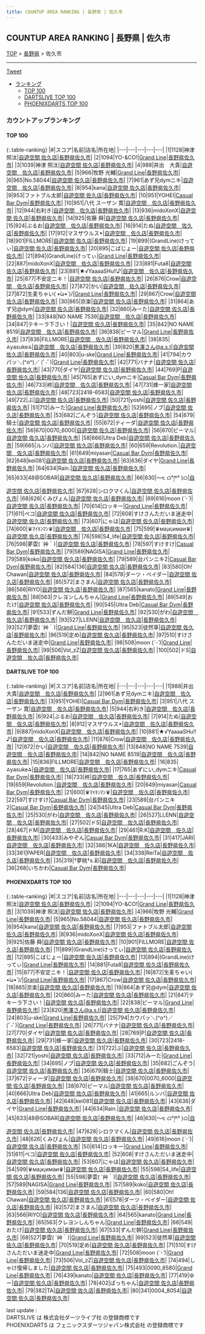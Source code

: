 ```yaml
---
title: COUNTUP AREA RANKING | 長野県 | 佐久市
---
```

## COUNTUP AREA RANKING | 長野県 | 佐久市

[TOP](/darts/rank/) > [長野県](/darts/rank/長野県/) > 佐久市

___

<a href="https://twitter.com/share?ref_src=twsrc%5Etfw" data-text="COUNTUP AREA RANKING | 長野県佐久市" class="twitter-share-button" data-hashtags="DARTSLIVE,PHOENIXDARTS,darts,ダーツ" data-show-count="false">Tweet</a>

* [ランキング](#カウントアップランキング)
    * [TOP 100](#top-100)
    * [DARTSLIVE TOP 100](#dartslive-top-100)
    * [PHOENIXDARTS TOP 100](#phoenixdarts-top-100)

### カウントアップランキング

#### TOP 100



{:.table-ranking}
|#|スコア|名前|店名|所在地|
|---|---|---|---|---|
|1|1128|<span class="rank-name-pd">神津   照汰</span>|<a href="https://vs.phoenixdarts.com/jp/shop/shopDetailInfo/s_8729?s_seq=8729">自遊空間 佐久店</a>|<a href="/darts/rank/長野県/佐久市">長野県佐久市</a>|
|2|1094|<span class="rank-name-pd">YO-&amp;CO!</span>|<a href="https://vs.phoenixdarts.com/jp/shop/shopDetailInfo/s_10432?s_seq=10432">Grand Line</a>|<a href="/darts/rank/長野県/佐久市">長野県佐久市</a>|
|3|1039|<span class="rank-name-pd">神津    照汰</span>|<a href="https://vs.phoenixdarts.com/jp/shop/shopDetailInfo/s_8729?s_seq=8729">自遊空間 佐久店</a>|<a href="/darts/rank/長野県/佐久市">長野県佐久市</a>|
|4|988|<span class="rank-name-dl">井出　大貴</span>|<a href="https://search.dartslive.com/jp/shop/84329807bba1b5510d9b047a20a7ba1e">自遊空間　佐久店</a>|<a href="/darts/rank/長野県/佐久市">長野県佐久市</a>|
|5|966|<span class="rank-name-pd"><span class="pro-icon-pd"></span>牧野 光輔</span>|<a href="https://vs.phoenixdarts.com/jp/shop/shopDetailInfo/s_10432?s_seq=10432">Grand Line</a>|<a href="/darts/rank/長野県/佐久市">長野県佐久市</a>|
|6|965|<span class="rank-name-pd">No.58044</span>|<a href="https://vs.phoenixdarts.com/jp/shop/shopDetailInfo/s_8729?s_seq=8729">自遊空間 佐久店</a>|<a href="/darts/rank/長野県/佐久市">長野県佐久市</a>|
|7|961|<span class="rank-name-dl">あず兄dymニキ</span>|<a href="https://search.dartslive.com/jp/shop/84329807bba1b5510d9b047a20a7ba1e">自遊空間　佐久店</a>|<a href="/darts/rank/長野県/佐久市">長野県佐久市</a>|
|8|954|<span class="rank-name-pd">kana</span>|<a href="https://vs.phoenixdarts.com/jp/shop/shopDetailInfo/s_8729?s_seq=8729">自遊空間 佐久店</a>|<a href="/darts/rank/長野県/佐久市">長野県佐久市</a>|
|9|953|<span class="rank-name-pd">ファトブル太郎</span>|<a href="https://vs.phoenixdarts.com/jp/shop/shopDetailInfo/s_8729?s_seq=8729">自遊空間 佐久店</a>|<a href="/darts/rank/長野県/佐久市">長野県佐久市</a>|
|10|951|<span class="rank-name-dl">YOHEI</span>|<a href="https://search.dartslive.com/jp/shop/cd028a23855bbbc00d9b047a20a7ba1e">Casual Bar Dym</a>|<a href="/darts/rank/長野県/佐久市">長野県佐久市</a>|
|10|951|<span class="rank-name-dl">八代 スーザン 寛</span>|<a href="https://search.dartslive.com/jp/shop/84329807bba1b5510d9b047a20a7ba1e">自遊空間　佐久店</a>|<a href="/darts/rank/長野県/佐久市">長野県佐久市</a>|
|12|944|<span class="rank-name-dl">右利き</span>|<a href="https://search.dartslive.com/jp/shop/84329807bba1b5510d9b047a20a7ba1e">自遊空間　佐久店</a>|<a href="/darts/rank/長野県/佐久市">長野県佐久市</a>|
|13|936|<span class="rank-name-pd">midoXonX</span>|<a href="https://vs.phoenixdarts.com/jp/shop/shopDetailInfo/s_8729?s_seq=8729">自遊空間 佐久店</a>|<a href="/darts/rank/長野県/佐久市">長野県佐久市</a>|
|14|925|<span class="rank-name-pd">佐藤 舜</span>|<a href="https://vs.phoenixdarts.com/jp/shop/shopDetailInfo/s_8729?s_seq=8729">自遊空間 佐久店</a>|<a href="/darts/rank/長野県/佐久市">長野県佐久市</a>|
|15|924|<span class="rank-name-dl">ぶるお</span>|<a href="https://search.dartslive.com/jp/shop/84329807bba1b5510d9b047a20a7ba1e">自遊空間　佐久店</a>|<a href="/darts/rank/長野県/佐久市">長野県佐久市</a>|
|16|914|<span class="rank-name-dl">たぬ</span>|<a href="https://search.dartslive.com/jp/shop/84329807bba1b5510d9b047a20a7ba1e">自遊空間　佐久店</a>|<a href="/darts/rank/長野県/佐久市">長野県佐久市</a>|
|17|912|<span class="rank-name-dl">マスザウルス*</span>|<a href="https://search.dartslive.com/jp/shop/84329807bba1b5510d9b047a20a7ba1e">自遊空間　佐久店</a>|<a href="/darts/rank/長野県/佐久市">長野県佐久市</a>|
|18|901|<span class="rank-name-pd">FILLMORE</span>|<a href="https://vs.phoenixdarts.com/jp/shop/shopDetailInfo/s_8729?s_seq=8729">自遊空間 佐久店</a>|<a href="/darts/rank/長野県/佐久市">長野県佐久市</a>|
|19|899|<span class="rank-name-pd">(GrandLine)けってぃ</span>|<a href="https://vs.phoenixdarts.com/jp/shop/shopDetailInfo/s_8729?s_seq=8729">自遊空間 佐久店</a>|<a href="/darts/rank/長野県/佐久市">長野県佐久市</a>|
|20|895|<span class="rank-name-pd">こばじょー</span>|<a href="https://vs.phoenixdarts.com/jp/shop/shopDetailInfo/s_8729?s_seq=8729">自遊空間 佐久店</a>|<a href="/darts/rank/長野県/佐久市">長野県佐久市</a>|
|21|894|<span class="rank-name-pd">(GrandLine)けってぃ</span>|<a href="https://vs.phoenixdarts.com/jp/shop/shopDetailInfo/s_10432?s_seq=10432">Grand Line</a>|<a href="/darts/rank/長野県/佐久市">長野県佐久市</a>|
|22|887|<span class="rank-name-dl">midoXonX</span>|<a href="https://search.dartslive.com/jp/shop/84329807bba1b5510d9b047a20a7ba1e">自遊空間　佐久店</a>|<a href="/darts/rank/長野県/佐久市">長野県佐久市</a>|
|23|881|<span class="rank-name-pd">Futa8</span>|<a href="https://vs.phoenixdarts.com/jp/shop/shopDetailInfo/s_8729?s_seq=8729">自遊空間 佐久店</a>|<a href="/darts/rank/長野県/佐久市">長野県佐久市</a>|
|23|881|<span class="rank-name-dl">★√YaaaaSHu!!♪</span>|<a href="https://search.dartslive.com/jp/shop/84329807bba1b5510d9b047a20a7ba1e">自遊空間　佐久店</a>|<a href="/darts/rank/長野県/佐久市">長野県佐久市</a>|
|25|877|<span class="rank-name-pd">不安定ニキ！</span>|<a href="https://vs.phoenixdarts.com/jp/shop/shopDetailInfo/s_8729?s_seq=8729">自遊空間 佐久店</a>|<a href="/darts/rank/長野県/佐久市">長野県佐久市</a>|
|26|876|<span class="rank-name-dl">Crow</span>|<a href="https://search.dartslive.com/jp/shop/84329807bba1b5510d9b047a20a7ba1e">自遊空間　佐久店</a>|<a href="/darts/rank/長野県/佐久市">長野県佐久市</a>|
|27|872|<span class="rank-name-dl">かい</span>|<a href="https://search.dartslive.com/jp/shop/84329807bba1b5510d9b047a20a7ba1e">自遊空間　佐久店</a>|<a href="/darts/rank/長野県/佐久市">長野県佐久市</a>|
|27|872|<span class="rank-name-pd">生麦ちゃい\( •̀ω•́ )/</span>|<a href="https://vs.phoenixdarts.com/jp/shop/shopDetailInfo/s_10432?s_seq=10432">Grand Line</a>|<a href="/darts/rank/長野県/佐久市">長野県佐久市</a>|
|29|867|<span class="rank-name-pd">Crow</span>|<a href="https://vs.phoenixdarts.com/jp/shop/shopDetailInfo/s_8729?s_seq=8729">自遊空間 佐久店</a>|<a href="/darts/rank/長野県/佐久市">長野県佐久市</a>|
|30|865|<span class="rank-name-pd">京楽</span>|<a href="https://vs.phoenixdarts.com/jp/shop/shopDetailInfo/s_8729?s_seq=8729">自遊空間 佐久店</a>|<a href="/darts/rank/長野県/佐久市">長野県佐久市</a>|
|31|864|<span class="rank-name-pd">あず兄@dym</span>|<a href="https://vs.phoenixdarts.com/jp/shop/shopDetailInfo/s_8729?s_seq=8729">自遊空間 佐久店</a>|<a href="/darts/rank/長野県/佐久市">長野県佐久市</a>|
|32|860|<span class="rank-name-pd">みーた</span>|<a href="https://vs.phoenixdarts.com/jp/shop/shopDetailInfo/s_8729?s_seq=8729">自遊空間 佐久店</a>|<a href="/darts/rank/長野県/佐久市">長野県佐久市</a>|
|33|848|<span class="rank-name-dl">NO NAME 7539</span>|<a href="https://search.dartslive.com/jp/shop/84329807bba1b5510d9b047a20a7ba1e">自遊空間　佐久店</a>|<a href="/darts/rank/長野県/佐久市">長野県佐久市</a>|
|34|847|<span class="rank-name-pd">テキーラ下さい！</span>|<a href="https://vs.phoenixdarts.com/jp/shop/shopDetailInfo/s_8729?s_seq=8729">自遊空間 佐久店</a>|<a href="/darts/rank/長野県/佐久市">長野県佐久市</a>|
|35|842|<span class="rank-name-dl">NO NAME 8519</span>|<a href="https://search.dartslive.com/jp/shop/84329807bba1b5510d9b047a20a7ba1e">自遊空間　佐久店</a>|<a href="/darts/rank/長野県/佐久市">長野県佐久市</a>|
|36|838|<span class="rank-name-pd">ピーマル</span>|<a href="https://vs.phoenixdarts.com/jp/shop/shopDetailInfo/s_10432?s_seq=10432">Grand Line</a>|<a href="/darts/rank/長野県/佐久市">長野県佐久市</a>|
|37|836|<span class="rank-name-dl">FILLMORE</span>|<a href="https://search.dartslive.com/jp/shop/84329807bba1b5510d9b047a20a7ba1e">自遊空間　佐久店</a>|<a href="/darts/rank/長野県/佐久市">長野県佐久市</a>|
|38|835|<span class="rank-name-dl">⁂yasuke⁂</span>|<a href="https://search.dartslive.com/jp/shop/84329807bba1b5510d9b047a20a7ba1e">自遊空間　佐久店</a>|<a href="/darts/rank/長野県/佐久市">長野県佐久市</a>|
|39|820|<span class="rank-name-pd">黒澤さん@a.s.t</span>|<a href="https://vs.phoenixdarts.com/jp/shop/shopDetailInfo/s_8729?s_seq=8729">自遊空間 佐久店</a>|<a href="/darts/rank/長野県/佐久市">長野県佐久市</a>|
|40|803|<span class="rank-name-pd">u-ske</span>|<a href="https://vs.phoenixdarts.com/jp/shop/shopDetailInfo/s_10432?s_seq=10432">Grand Line</a>|<a href="/darts/rank/長野県/佐久市">長野県佐久市</a>|
|41|794|<span class="rank-name-pd">カウパッ＼(^o^)／ (ﾟ-ﾟ)</span>|<a href="https://vs.phoenixdarts.com/jp/shop/shopDetailInfo/s_10432?s_seq=10432">Grand Line</a>|<a href="/darts/rank/長野県/佐久市">長野県佐久市</a>|
|42|771|<span class="rank-name-pd">バナナ</span>|<a href="https://vs.phoenixdarts.com/jp/shop/shopDetailInfo/s_8729?s_seq=8729">自遊空間 佐久店</a>|<a href="/darts/rank/長野県/佐久市">長野県佐久市</a>|
|43|770|<span class="rank-name-pd">ダイヤ</span>|<a href="https://vs.phoenixdarts.com/jp/shop/shopDetailInfo/s_8729?s_seq=8729">自遊空間 佐久店</a>|<a href="/darts/rank/長野県/佐久市">長野県佐久市</a>|
|44|769|<span class="rank-name-pd">P</span>|<a href="https://vs.phoenixdarts.com/jp/shop/shopDetailInfo/s_8729?s_seq=8729">自遊空間 佐久店</a>|<a href="/darts/rank/長野県/佐久市">長野県佐久市</a>|
|45|765|<span class="rank-name-dl">あずにい_dymニキ</span>|<a href="https://search.dartslive.com/jp/shop/cd028a23855bbbc00d9b047a20a7ba1e">Casual Bar Dym</a>|<a href="/darts/rank/長野県/佐久市">長野県佐久市</a>|
|46|733|<span class="rank-name-dl">柊</span>|<a href="https://search.dartslive.com/jp/shop/84329807bba1b5510d9b047a20a7ba1e">自遊空間　佐久店</a>|<a href="/darts/rank/長野県/佐久市">長野県佐久市</a>|
|47|731|<span class="rank-name-pd">蜂一家</span>|<a href="https://vs.phoenixdarts.com/jp/shop/shopDetailInfo/s_8729?s_seq=8729">自遊空間 佐久店</a>|<a href="/darts/rank/長野県/佐久市">長野県佐久市</a>|
|48|723|<span class="rank-name-pd">2418-6583</span>|<a href="https://vs.phoenixdarts.com/jp/shop/shopDetailInfo/s_8729?s_seq=8729">自遊空間 佐久店</a>|<a href="/darts/rank/長野県/佐久市">長野県佐久市</a>|
|49|722|<span class="rank-name-pd">ぶ</span>|<a href="https://vs.phoenixdarts.com/jp/shop/shopDetailInfo/s_8729?s_seq=8729">自遊空間 佐久店</a>|<a href="/darts/rank/長野県/佐久市">長野県佐久市</a>|
|50|721|<span class="rank-name-pd">yoshi</span>|<a href="https://vs.phoenixdarts.com/jp/shop/shopDetailInfo/s_8729?s_seq=8729">自遊空間 佐久店</a>|<a href="/darts/rank/長野県/佐久市">長野県佐久市</a>|
|51|712|<span class="rank-name-pd">みーた</span>|<a href="https://vs.phoenixdarts.com/jp/shop/shopDetailInfo/s_10432?s_seq=10432">Grand Line</a>|<a href="/darts/rank/長野県/佐久市">長野県佐久市</a>|
|52|695|<span class="rank-name-pd">ノブ</span>|<a href="https://vs.phoenixdarts.com/jp/shop/shopDetailInfo/s_8729?s_seq=8729">自遊空間 佐久店</a>|<a href="/darts/rank/長野県/佐久市">長野県佐久市</a>|
|53|682|<span class="rank-name-pd">ごんぞう</span>|<a href="https://vs.phoenixdarts.com/jp/shop/shopDetailInfo/s_8729?s_seq=8729">自遊空間 佐久店</a>|<a href="/darts/rank/長野県/佐久市">長野県佐久市</a>|
|54|679|<span class="rank-name-pd">騎士</span>|<a href="https://vs.phoenixdarts.com/jp/shop/shopDetailInfo/s_8729?s_seq=8729">自遊空間 佐久店</a>|<a href="/darts/rank/長野県/佐久市">長野県佐久市</a>|
|55|672|<span class="rank-name-pd">ティーダ</span>|<a href="https://vs.phoenixdarts.com/jp/shop/shopDetailInfo/s_8729?s_seq=8729">自遊空間 佐久店</a>|<a href="/darts/rank/長野県/佐久市">長野県佐久市</a>|
|56|670|<span class="rank-name-pd">0070_6000</span>|<a href="https://vs.phoenixdarts.com/jp/shop/shopDetailInfo/s_8729?s_seq=8729">自遊空間 佐久店</a>|<a href="/darts/rank/長野県/佐久市">長野県佐久市</a>|
|56|670|<span class="rank-name-pd">ピーマル</span>|<a href="https://vs.phoenixdarts.com/jp/shop/shopDetailInfo/s_8729?s_seq=8729">自遊空間 佐久店</a>|<a href="/darts/rank/長野県/佐久市">長野県佐久市</a>|
|58|666|<span class="rank-name-pd">Ultra Deb</span>|<a href="https://vs.phoenixdarts.com/jp/shop/shopDetailInfo/s_8729?s_seq=8729">自遊空間 佐久店</a>|<a href="/darts/rank/長野県/佐久市">長野県佐久市</a>|
|59|665|<span class="rank-name-pd">ルンバ</span>|<a href="https://vs.phoenixdarts.com/jp/shop/shopDetailInfo/s_8729?s_seq=8729">自遊空間 佐久店</a>|<a href="/darts/rank/長野県/佐久市">長野県佐久市</a>|
|60|659|<span class="rank-name-dl">Revolution.</span>|<a href="https://search.dartslive.com/jp/shop/84329807bba1b5510d9b047a20a7ba1e">自遊空間　佐久店</a>|<a href="/darts/rank/長野県/佐久市">長野県佐久市</a>|
|61|649|<span class="rank-name-dl">miyasan</span>|<a href="https://search.dartslive.com/jp/shop/cd028a23855bbbc00d9b047a20a7ba1e">Casual Bar Dym</a>|<a href="/darts/rank/長野県/佐久市">長野県佐久市</a>|
|62|648|<span class="rank-name-pd">kei081</span>|<a href="https://vs.phoenixdarts.com/jp/shop/shopDetailInfo/s_8729?s_seq=8729">自遊空間 佐久店</a>|<a href="/darts/rank/長野県/佐久市">長野県佐久市</a>|
|63|636|<span class="rank-name-pd">ダイヤ</span>|<a href="https://vs.phoenixdarts.com/jp/shop/shopDetailInfo/s_10432?s_seq=10432">Grand Line</a>|<a href="/darts/rank/長野県/佐久市">長野県佐久市</a>|
|64|634|<span class="rank-name-pd">Rain.</span>|<a href="https://vs.phoenixdarts.com/jp/shop/shopDetailInfo/s_8729?s_seq=8729">自遊空間 佐久店</a>|<a href="/darts/rank/長野県/佐久市">長野県佐久市</a>|
|65|633|<span class="rank-name-pd">48@SOBAR</span>|<a href="https://vs.phoenixdarts.com/jp/shop/shopDetailInfo/s_8729?s_seq=8729">自遊空間 佐久店</a>|<a href="/darts/rank/長野県/佐久市">長野県佐久市</a>|
|66|630|<span class="rank-name-pd">‎〜𐭜    ᜊ°ཫ° )ᜊ</span>|<a href="https://vs.phoenixdarts.com/jp/shop/shopDetailInfo/s_8729?s_seq=8729">自遊空間 佐久店</a>|<a href="/darts/rank/長野県/佐久市">長野県佐久市</a>|
|67|628|<span class="rank-name-pd">シロクマくん</span>|<a href="https://vs.phoenixdarts.com/jp/shop/shopDetailInfo/s_8729?s_seq=8729">自遊空間 佐久店</a>|<a href="/darts/rank/長野県/佐久市">長野県佐久市</a>|
|68|626|<span class="rank-name-pd">くみぴょん</span>|<a href="https://vs.phoenixdarts.com/jp/shop/shopDetailInfo/s_8729?s_seq=8729">自遊空間 佐久店</a>|<a href="/darts/rank/長野県/佐久市">長野県佐久市</a>|
|69|616|<span class="rank-name-pd">moon (*ˊᵕˋ*)</span>|<a href="https://vs.phoenixdarts.com/jp/shop/shopDetailInfo/s_8729?s_seq=8729">自遊空間 佐久店</a>|<a href="/darts/rank/長野県/佐久市">長野県佐久市</a>|
|70|614|<span class="rank-name-pd">ロッキー</span>|<a href="https://vs.phoenixdarts.com/jp/shop/shopDetailInfo/s_10432?s_seq=10432">Grand Line</a>|<a href="/darts/rank/長野県/佐久市">長野県佐久市</a>|
|71|611|<span class="rank-name-pd">ペコ</span>|<a href="https://vs.phoenixdarts.com/jp/shop/shopDetailInfo/s_8729?s_seq=8729">自遊空間 佐久店</a>|<a href="/darts/rank/長野県/佐久市">長野県佐久市</a>|
|72|608|<span class="rank-name-pd">すけさんただいま迷走中</span>|<a href="https://vs.phoenixdarts.com/jp/shop/shopDetailInfo/s_8729?s_seq=8729">自遊空間 佐久店</a>|<a href="/darts/rank/長野県/佐久市">長野県佐久市</a>|
|73|607|<span class="rank-name-pd">にゃほ</span>|<a href="https://vs.phoenixdarts.com/jp/shop/shopDetailInfo/s_8729?s_seq=8729">自遊空間 佐久店</a>|<a href="/darts/rank/長野県/佐久市">長野県佐久市</a>|
|74|600|<span class="rank-name-dl">♛ﾏｲｷﾝﾏﾝ♛</span>|<a href="https://search.dartslive.com/jp/shop/84329807bba1b5510d9b047a20a7ba1e">自遊空間　佐久店</a>|<a href="/darts/rank/長野県/佐久市">長野県佐久市</a>|
|75|599|<span class="rank-name-pd">♛ма¡к¡имаи♛</span>|<a href="https://vs.phoenixdarts.com/jp/shop/shopDetailInfo/s_8729?s_seq=8729">自遊空間 佐久店</a>|<a href="/darts/rank/長野県/佐久市">長野県佐久市</a>|
|76|598|<span class="rank-name-pd">S4_life</span>|<a href="https://vs.phoenixdarts.com/jp/shop/shopDetailInfo/s_8729?s_seq=8729">自遊空間 佐久店</a>|<a href="/darts/rank/長野県/佐久市">長野県佐久市</a>|
|76|598|<span class="rank-name-pd">夢雲( ´艸｀)</span>|<a href="https://vs.phoenixdarts.com/jp/shop/shopDetailInfo/s_8729?s_seq=8729">自遊空間 佐久店</a>|<a href="/darts/rank/長野県/佐久市">長野県佐久市</a>|
|78|597|<span class="rank-name-dl">すけすけ</span>|<a href="https://search.dartslive.com/jp/shop/cd028a23855bbbc00d9b047a20a7ba1e">Casual Bar Dym</a>|<a href="/darts/rank/長野県/佐久市">長野県佐久市</a>|
|79|589|<span class="rank-name-pd">NAGISA</span>|<a href="https://vs.phoenixdarts.com/jp/shop/shopDetailInfo/s_10432?s_seq=10432">Grand Line</a>|<a href="/darts/rank/長野県/佐久市">長野県佐久市</a>|
|79|589|<span class="rank-name-pd">koko</span>|<a href="https://vs.phoenixdarts.com/jp/shop/shopDetailInfo/s_8729?s_seq=8729">自遊空間 佐久店</a>|<a href="/darts/rank/長野県/佐久市">長野県佐久市</a>|
|79|589|<span class="rank-name-dl">台パンニキ2</span>|<a href="https://search.dartslive.com/jp/shop/cd028a23855bbbc00d9b047a20a7ba1e">Casual Bar Dym</a>|<a href="/darts/rank/長野県/佐久市">長野県佐久市</a>|
|82|584|<span class="rank-name-pd">136</span>|<a href="https://vs.phoenixdarts.com/jp/shop/shopDetailInfo/s_8729?s_seq=8729">自遊空間 佐久店</a>|<a href="/darts/rank/長野県/佐久市">長野県佐久市</a>|
|83|580|<span class="rank-name-pd">Oh! Chawan</span>|<a href="https://vs.phoenixdarts.com/jp/shop/shopDetailInfo/s_8729?s_seq=8729">自遊空間 佐久店</a>|<a href="/darts/rank/長野県/佐久市">長野県佐久市</a>|
|84|578|<span class="rank-name-pd">ダーツ・ベイダー</span>|<a href="https://vs.phoenixdarts.com/jp/shop/shopDetailInfo/s_8729?s_seq=8729">自遊空間 佐久店</a>|<a href="/darts/rank/長野県/佐久市">長野県佐久市</a>|
|85|572|<span class="rank-name-pd">まさまん</span>|<a href="https://vs.phoenixdarts.com/jp/shop/shopDetailInfo/s_8729?s_seq=8729">自遊空間 佐久店</a>|<a href="/darts/rank/長野県/佐久市">長野県佐久市</a>|
|86|566|<span class="rank-name-pd">RIYO</span>|<a href="https://vs.phoenixdarts.com/jp/shop/shopDetailInfo/s_8729?s_seq=8729">自遊空間 佐久店</a>|<a href="/darts/rank/長野県/佐久市">長野県佐久市</a>|
|87|565|<span class="rank-name-pd">kanato</span>|<a href="https://vs.phoenixdarts.com/jp/shop/shopDetailInfo/s_10432?s_seq=10432">Grand Line</a>|<a href="/darts/rank/長野県/佐久市">長野県佐久市</a>|
|88|563|<span class="rank-name-pd">クレヨンしんちゃん</span>|<a href="https://vs.phoenixdarts.com/jp/shop/shopDetailInfo/s_10432?s_seq=10432">Grand Line</a>|<a href="/darts/rank/長野県/佐久市">長野県佐久市</a>|
|89|549|<span class="rank-name-pd">おたけ</span>|<a href="https://vs.phoenixdarts.com/jp/shop/shopDetailInfo/s_8729?s_seq=8729">自遊空間 佐久店</a>|<a href="/darts/rank/長野県/佐久市">長野県佐久市</a>|
|90|545|<span class="rank-name-dl">Ultra Deb</span>|<a href="https://search.dartslive.com/jp/shop/cd028a23855bbbc00d9b047a20a7ba1e">Casual Bar Dym</a>|<a href="/darts/rank/長野県/佐久市">長野県佐久市</a>|
|91|533|<span class="rank-name-pd">ずんだ餅</span>|<a href="https://vs.phoenixdarts.com/jp/shop/shopDetailInfo/s_10432?s_seq=10432">Grand Line</a>|<a href="/darts/rank/長野県/佐久市">長野県佐久市</a>|
|92|530|<span class="rank-name-dl">がわ</span>|<a href="https://search.dartslive.com/jp/shop/84329807bba1b5510d9b047a20a7ba1e">自遊空間　佐久店</a>|<a href="/darts/rank/長野県/佐久市">長野県佐久市</a>|
|93|527|<span class="rank-name-dl">LLENN</span>|<a href="https://search.dartslive.com/jp/shop/84329807bba1b5510d9b047a20a7ba1e">自遊空間　佐久店</a>|<a href="/darts/rank/長野県/佐久市">長野県佐久市</a>|
|93|527|<span class="rank-name-pd">夢雲( ´艸｀)</span>|<a href="https://vs.phoenixdarts.com/jp/shop/shopDetailInfo/s_10432?s_seq=10432">Grand Line</a>|<a href="/darts/rank/長野県/佐久市">長野県佐久市</a>|
|95|523|<span class="rank-name-pd">徒然草</span>|<a href="https://vs.phoenixdarts.com/jp/shop/shopDetailInfo/s_8729?s_seq=8729">自遊空間 佐久店</a>|<a href="/darts/rank/長野県/佐久市">長野県佐久市</a>|
|96|519|<span class="rank-name-pd">定め</span>|<a href="https://vs.phoenixdarts.com/jp/shop/shopDetailInfo/s_8729?s_seq=8729">自遊空間 佐久店</a>|<a href="/darts/rank/長野県/佐久市">長野県佐久市</a>|
|97|510|<span class="rank-name-pd">すけさんただいま迷走中</span>|<a href="https://vs.phoenixdarts.com/jp/shop/shopDetailInfo/s_10432?s_seq=10432">Grand Line</a>|<a href="/darts/rank/長野県/佐久市">長野県佐久市</a>|
|98|508|<span class="rank-name-pd">moon (*ˊᵕˋ*)</span>|<a href="https://vs.phoenixdarts.com/jp/shop/shopDetailInfo/s_10432?s_seq=10432">Grand Line</a>|<a href="/darts/rank/長野県/佐久市">長野県佐久市</a>|
|99|506|<span class="rank-name-pd">Vol_zZ</span>|<a href="https://vs.phoenixdarts.com/jp/shop/shopDetailInfo/s_8729?s_seq=8729">自遊空間 佐久店</a>|<a href="/darts/rank/長野県/佐久市">長野県佐久市</a>|
|100|502|<span class="rank-name-dl">ドS</span>|<a href="https://search.dartslive.com/jp/shop/84329807bba1b5510d9b047a20a7ba1e">自遊空間　佐久店</a>|<a href="/darts/rank/長野県/佐久市">長野県佐久市</a>|


#### DARTSLIVE TOP 100



{:.table-ranking}
|#|スコア|名前|店名|所在地|
|---|---|---|---|---|
|1|988|<span class="rank-name-dl">井出　大貴</span>|<a href="https://search.dartslive.com/jp/shop/84329807bba1b5510d9b047a20a7ba1e">自遊空間　佐久店</a>|<a href="/darts/rank/長野県/佐久市">長野県佐久市</a>|
|2|961|<span class="rank-name-dl">あず兄dymニキ</span>|<a href="https://search.dartslive.com/jp/shop/84329807bba1b5510d9b047a20a7ba1e">自遊空間　佐久店</a>|<a href="/darts/rank/長野県/佐久市">長野県佐久市</a>|
|3|951|<span class="rank-name-dl">YOHEI</span>|<a href="https://search.dartslive.com/jp/shop/cd028a23855bbbc00d9b047a20a7ba1e">Casual Bar Dym</a>|<a href="/darts/rank/長野県/佐久市">長野県佐久市</a>|
|3|951|<span class="rank-name-dl">八代 スーザン 寛</span>|<a href="https://search.dartslive.com/jp/shop/84329807bba1b5510d9b047a20a7ba1e">自遊空間　佐久店</a>|<a href="/darts/rank/長野県/佐久市">長野県佐久市</a>|
|5|944|<span class="rank-name-dl">右利き</span>|<a href="https://search.dartslive.com/jp/shop/84329807bba1b5510d9b047a20a7ba1e">自遊空間　佐久店</a>|<a href="/darts/rank/長野県/佐久市">長野県佐久市</a>|
|6|924|<span class="rank-name-dl">ぶるお</span>|<a href="https://search.dartslive.com/jp/shop/84329807bba1b5510d9b047a20a7ba1e">自遊空間　佐久店</a>|<a href="/darts/rank/長野県/佐久市">長野県佐久市</a>|
|7|914|<span class="rank-name-dl">たぬ</span>|<a href="https://search.dartslive.com/jp/shop/84329807bba1b5510d9b047a20a7ba1e">自遊空間　佐久店</a>|<a href="/darts/rank/長野県/佐久市">長野県佐久市</a>|
|8|912|<span class="rank-name-dl">マスザウルス*</span>|<a href="https://search.dartslive.com/jp/shop/84329807bba1b5510d9b047a20a7ba1e">自遊空間　佐久店</a>|<a href="/darts/rank/長野県/佐久市">長野県佐久市</a>|
|9|887|<span class="rank-name-dl">midoXonX</span>|<a href="https://search.dartslive.com/jp/shop/84329807bba1b5510d9b047a20a7ba1e">自遊空間　佐久店</a>|<a href="/darts/rank/長野県/佐久市">長野県佐久市</a>|
|10|881|<span class="rank-name-dl">★√YaaaaSHu!!♪</span>|<a href="https://search.dartslive.com/jp/shop/84329807bba1b5510d9b047a20a7ba1e">自遊空間　佐久店</a>|<a href="/darts/rank/長野県/佐久市">長野県佐久市</a>|
|11|876|<span class="rank-name-dl">Crow</span>|<a href="https://search.dartslive.com/jp/shop/84329807bba1b5510d9b047a20a7ba1e">自遊空間　佐久店</a>|<a href="/darts/rank/長野県/佐久市">長野県佐久市</a>|
|12|872|<span class="rank-name-dl">かい</span>|<a href="https://search.dartslive.com/jp/shop/84329807bba1b5510d9b047a20a7ba1e">自遊空間　佐久店</a>|<a href="/darts/rank/長野県/佐久市">長野県佐久市</a>|
|13|848|<span class="rank-name-dl">NO NAME 7539</span>|<a href="https://search.dartslive.com/jp/shop/84329807bba1b5510d9b047a20a7ba1e">自遊空間　佐久店</a>|<a href="/darts/rank/長野県/佐久市">長野県佐久市</a>|
|14|842|<span class="rank-name-dl">NO NAME 8519</span>|<a href="https://search.dartslive.com/jp/shop/84329807bba1b5510d9b047a20a7ba1e">自遊空間　佐久店</a>|<a href="/darts/rank/長野県/佐久市">長野県佐久市</a>|
|15|836|<span class="rank-name-dl">FILLMORE</span>|<a href="https://search.dartslive.com/jp/shop/84329807bba1b5510d9b047a20a7ba1e">自遊空間　佐久店</a>|<a href="/darts/rank/長野県/佐久市">長野県佐久市</a>|
|16|835|<span class="rank-name-dl">⁂yasuke⁂</span>|<a href="https://search.dartslive.com/jp/shop/84329807bba1b5510d9b047a20a7ba1e">自遊空間　佐久店</a>|<a href="/darts/rank/長野県/佐久市">長野県佐久市</a>|
|17|765|<span class="rank-name-dl">あずにい_dymニキ</span>|<a href="https://search.dartslive.com/jp/shop/cd028a23855bbbc00d9b047a20a7ba1e">Casual Bar Dym</a>|<a href="/darts/rank/長野県/佐久市">長野県佐久市</a>|
|18|733|<span class="rank-name-dl">柊</span>|<a href="https://search.dartslive.com/jp/shop/84329807bba1b5510d9b047a20a7ba1e">自遊空間　佐久店</a>|<a href="/darts/rank/長野県/佐久市">長野県佐久市</a>|
|19|659|<span class="rank-name-dl">Revolution.</span>|<a href="https://search.dartslive.com/jp/shop/84329807bba1b5510d9b047a20a7ba1e">自遊空間　佐久店</a>|<a href="/darts/rank/長野県/佐久市">長野県佐久市</a>|
|20|649|<span class="rank-name-dl">miyasan</span>|<a href="https://search.dartslive.com/jp/shop/cd028a23855bbbc00d9b047a20a7ba1e">Casual Bar Dym</a>|<a href="/darts/rank/長野県/佐久市">長野県佐久市</a>|
|21|600|<span class="rank-name-dl">♛ﾏｲｷﾝﾏﾝ♛</span>|<a href="https://search.dartslive.com/jp/shop/84329807bba1b5510d9b047a20a7ba1e">自遊空間　佐久店</a>|<a href="/darts/rank/長野県/佐久市">長野県佐久市</a>|
|22|597|<span class="rank-name-dl">すけすけ</span>|<a href="https://search.dartslive.com/jp/shop/cd028a23855bbbc00d9b047a20a7ba1e">Casual Bar Dym</a>|<a href="/darts/rank/長野県/佐久市">長野県佐久市</a>|
|23|589|<span class="rank-name-dl">台パンニキ2</span>|<a href="https://search.dartslive.com/jp/shop/cd028a23855bbbc00d9b047a20a7ba1e">Casual Bar Dym</a>|<a href="/darts/rank/長野県/佐久市">長野県佐久市</a>|
|24|545|<span class="rank-name-dl">Ultra Deb</span>|<a href="https://search.dartslive.com/jp/shop/cd028a23855bbbc00d9b047a20a7ba1e">Casual Bar Dym</a>|<a href="/darts/rank/長野県/佐久市">長野県佐久市</a>|
|25|530|<span class="rank-name-dl">がわ</span>|<a href="https://search.dartslive.com/jp/shop/84329807bba1b5510d9b047a20a7ba1e">自遊空間　佐久店</a>|<a href="/darts/rank/長野県/佐久市">長野県佐久市</a>|
|26|527|<span class="rank-name-dl">LLENN</span>|<a href="https://search.dartslive.com/jp/shop/84329807bba1b5510d9b047a20a7ba1e">自遊空間　佐久店</a>|<a href="/darts/rank/長野県/佐久市">長野県佐久市</a>|
|27|502|<span class="rank-name-dl">ドS</span>|<a href="https://search.dartslive.com/jp/shop/84329807bba1b5510d9b047a20a7ba1e">自遊空間　佐久店</a>|<a href="/darts/rank/長野県/佐久市">長野県佐久市</a>|
|28|467|<span class="rank-name-dl">ドM</span>|<a href="https://search.dartslive.com/jp/shop/84329807bba1b5510d9b047a20a7ba1e">自遊空間　佐久店</a>|<a href="/darts/rank/長野県/佐久市">長野県佐久市</a>|
|29|461|<span class="rank-name-dl">R.K</span>|<a href="https://search.dartslive.com/jp/shop/84329807bba1b5510d9b047a20a7ba1e">自遊空間　佐久店</a>|<a href="/darts/rank/長野県/佐久市">長野県佐久市</a>|
|30|433|<span class="rank-name-dl">みやぞん</span>|<a href="https://search.dartslive.com/jp/shop/cd028a23855bbbc00d9b047a20a7ba1e">Casual Bar Dym</a>|<a href="/darts/rank/長野県/佐久市">長野県佐久市</a>|
|31|417|<span class="rank-name-dl">JARI</span>|<a href="https://search.dartslive.com/jp/shop/84329807bba1b5510d9b047a20a7ba1e">自遊空間　佐久店</a>|<a href="/darts/rank/長野県/佐久市">長野県佐久市</a>|
|32|386|<span class="rank-name-dl">1KA</span>|<a href="https://search.dartslive.com/jp/shop/84329807bba1b5510d9b047a20a7ba1e">自遊空間　佐久店</a>|<a href="/darts/rank/長野県/佐久市">長野県佐久市</a>|
|33|361|<span class="rank-name-dl">PAPER</span>|<a href="https://search.dartslive.com/jp/shop/84329807bba1b5510d9b047a20a7ba1e">自遊空間　佐久店</a>|<a href="/darts/rank/長野県/佐久市">長野県佐久市</a>|
|34|338|<span class="rank-name-dl">ReiTa</span>|<a href="https://search.dartslive.com/jp/shop/84329807bba1b5510d9b047a20a7ba1e">自遊空間　佐久店</a>|<a href="/darts/rank/長野県/佐久市">長野県佐久市</a>|
|35|319|<span class="rank-name-dl">†夢桃†s.彩</span>|<a href="https://search.dartslive.com/jp/shop/84329807bba1b5510d9b047a20a7ba1e">自遊空間　佐久店</a>|<a href="/darts/rank/長野県/佐久市">長野県佐久市</a>|
|36|268|<span class="rank-name-dl">いちかわ</span>|<a href="https://search.dartslive.com/jp/shop/cd028a23855bbbc00d9b047a20a7ba1e">Casual Bar Dym</a>|<a href="/darts/rank/長野県/佐久市">長野県佐久市</a>|


#### PHOENIXDARTS TOP 100



{:.table-ranking}
|#|スコア|名前|店名|所在地|
|---|---|---|---|---|
|1|1128|<span class="rank-name-pd">神津   照汰</span>|<a href="https://vs.phoenixdarts.com/jp/shop/shopDetailInfo/s_8729?s_seq=8729">自遊空間 佐久店</a>|<a href="/darts/rank/長野県/佐久市">長野県佐久市</a>|
|2|1094|<span class="rank-name-pd">YO-&amp;CO!</span>|<a href="https://vs.phoenixdarts.com/jp/shop/shopDetailInfo/s_10432?s_seq=10432">Grand Line</a>|<a href="/darts/rank/長野県/佐久市">長野県佐久市</a>|
|3|1039|<span class="rank-name-pd">神津    照汰</span>|<a href="https://vs.phoenixdarts.com/jp/shop/shopDetailInfo/s_8729?s_seq=8729">自遊空間 佐久店</a>|<a href="/darts/rank/長野県/佐久市">長野県佐久市</a>|
|4|966|<span class="rank-name-pd"><span class="pro-icon-pd"></span>牧野 光輔</span>|<a href="https://vs.phoenixdarts.com/jp/shop/shopDetailInfo/s_10432?s_seq=10432">Grand Line</a>|<a href="/darts/rank/長野県/佐久市">長野県佐久市</a>|
|5|965|<span class="rank-name-pd">No.58044</span>|<a href="https://vs.phoenixdarts.com/jp/shop/shopDetailInfo/s_8729?s_seq=8729">自遊空間 佐久店</a>|<a href="/darts/rank/長野県/佐久市">長野県佐久市</a>|
|6|954|<span class="rank-name-pd">kana</span>|<a href="https://vs.phoenixdarts.com/jp/shop/shopDetailInfo/s_8729?s_seq=8729">自遊空間 佐久店</a>|<a href="/darts/rank/長野県/佐久市">長野県佐久市</a>|
|7|953|<span class="rank-name-pd">ファトブル太郎</span>|<a href="https://vs.phoenixdarts.com/jp/shop/shopDetailInfo/s_8729?s_seq=8729">自遊空間 佐久店</a>|<a href="/darts/rank/長野県/佐久市">長野県佐久市</a>|
|8|936|<span class="rank-name-pd">midoXonX</span>|<a href="https://vs.phoenixdarts.com/jp/shop/shopDetailInfo/s_8729?s_seq=8729">自遊空間 佐久店</a>|<a href="/darts/rank/長野県/佐久市">長野県佐久市</a>|
|9|925|<span class="rank-name-pd">佐藤 舜</span>|<a href="https://vs.phoenixdarts.com/jp/shop/shopDetailInfo/s_8729?s_seq=8729">自遊空間 佐久店</a>|<a href="/darts/rank/長野県/佐久市">長野県佐久市</a>|
|10|901|<span class="rank-name-pd">FILLMORE</span>|<a href="https://vs.phoenixdarts.com/jp/shop/shopDetailInfo/s_8729?s_seq=8729">自遊空間 佐久店</a>|<a href="/darts/rank/長野県/佐久市">長野県佐久市</a>|
|11|899|<span class="rank-name-pd">(GrandLine)けってぃ</span>|<a href="https://vs.phoenixdarts.com/jp/shop/shopDetailInfo/s_8729?s_seq=8729">自遊空間 佐久店</a>|<a href="/darts/rank/長野県/佐久市">長野県佐久市</a>|
|12|895|<span class="rank-name-pd">こばじょー</span>|<a href="https://vs.phoenixdarts.com/jp/shop/shopDetailInfo/s_8729?s_seq=8729">自遊空間 佐久店</a>|<a href="/darts/rank/長野県/佐久市">長野県佐久市</a>|
|13|894|<span class="rank-name-pd">(GrandLine)けってぃ</span>|<a href="https://vs.phoenixdarts.com/jp/shop/shopDetailInfo/s_10432?s_seq=10432">Grand Line</a>|<a href="/darts/rank/長野県/佐久市">長野県佐久市</a>|
|14|881|<span class="rank-name-pd">Futa8</span>|<a href="https://vs.phoenixdarts.com/jp/shop/shopDetailInfo/s_8729?s_seq=8729">自遊空間 佐久店</a>|<a href="/darts/rank/長野県/佐久市">長野県佐久市</a>|
|15|877|<span class="rank-name-pd">不安定ニキ！</span>|<a href="https://vs.phoenixdarts.com/jp/shop/shopDetailInfo/s_8729?s_seq=8729">自遊空間 佐久店</a>|<a href="/darts/rank/長野県/佐久市">長野県佐久市</a>|
|16|872|<span class="rank-name-pd">生麦ちゃい\( •̀ω•́ )/</span>|<a href="https://vs.phoenixdarts.com/jp/shop/shopDetailInfo/s_10432?s_seq=10432">Grand Line</a>|<a href="/darts/rank/長野県/佐久市">長野県佐久市</a>|
|17|867|<span class="rank-name-pd">Crow</span>|<a href="https://vs.phoenixdarts.com/jp/shop/shopDetailInfo/s_8729?s_seq=8729">自遊空間 佐久店</a>|<a href="/darts/rank/長野県/佐久市">長野県佐久市</a>|
|18|865|<span class="rank-name-pd">京楽</span>|<a href="https://vs.phoenixdarts.com/jp/shop/shopDetailInfo/s_8729?s_seq=8729">自遊空間 佐久店</a>|<a href="/darts/rank/長野県/佐久市">長野県佐久市</a>|
|19|864|<span class="rank-name-pd">あず兄@dym</span>|<a href="https://vs.phoenixdarts.com/jp/shop/shopDetailInfo/s_8729?s_seq=8729">自遊空間 佐久店</a>|<a href="/darts/rank/長野県/佐久市">長野県佐久市</a>|
|20|860|<span class="rank-name-pd">みーた</span>|<a href="https://vs.phoenixdarts.com/jp/shop/shopDetailInfo/s_8729?s_seq=8729">自遊空間 佐久店</a>|<a href="/darts/rank/長野県/佐久市">長野県佐久市</a>|
|21|847|<span class="rank-name-pd">テキーラ下さい！</span>|<a href="https://vs.phoenixdarts.com/jp/shop/shopDetailInfo/s_8729?s_seq=8729">自遊空間 佐久店</a>|<a href="/darts/rank/長野県/佐久市">長野県佐久市</a>|
|22|838|<span class="rank-name-pd">ピーマル</span>|<a href="https://vs.phoenixdarts.com/jp/shop/shopDetailInfo/s_10432?s_seq=10432">Grand Line</a>|<a href="/darts/rank/長野県/佐久市">長野県佐久市</a>|
|23|820|<span class="rank-name-pd">黒澤さん@a.s.t</span>|<a href="https://vs.phoenixdarts.com/jp/shop/shopDetailInfo/s_8729?s_seq=8729">自遊空間 佐久店</a>|<a href="/darts/rank/長野県/佐久市">長野県佐久市</a>|
|24|803|<span class="rank-name-pd">u-ske</span>|<a href="https://vs.phoenixdarts.com/jp/shop/shopDetailInfo/s_10432?s_seq=10432">Grand Line</a>|<a href="/darts/rank/長野県/佐久市">長野県佐久市</a>|
|25|794|<span class="rank-name-pd">カウパッ＼(^o^)／ (ﾟ-ﾟ)</span>|<a href="https://vs.phoenixdarts.com/jp/shop/shopDetailInfo/s_10432?s_seq=10432">Grand Line</a>|<a href="/darts/rank/長野県/佐久市">長野県佐久市</a>|
|26|771|<span class="rank-name-pd">バナナ</span>|<a href="https://vs.phoenixdarts.com/jp/shop/shopDetailInfo/s_8729?s_seq=8729">自遊空間 佐久店</a>|<a href="/darts/rank/長野県/佐久市">長野県佐久市</a>|
|27|770|<span class="rank-name-pd">ダイヤ</span>|<a href="https://vs.phoenixdarts.com/jp/shop/shopDetailInfo/s_8729?s_seq=8729">自遊空間 佐久店</a>|<a href="/darts/rank/長野県/佐久市">長野県佐久市</a>|
|28|769|<span class="rank-name-pd">P</span>|<a href="https://vs.phoenixdarts.com/jp/shop/shopDetailInfo/s_8729?s_seq=8729">自遊空間 佐久店</a>|<a href="/darts/rank/長野県/佐久市">長野県佐久市</a>|
|29|731|<span class="rank-name-pd">蜂一家</span>|<a href="https://vs.phoenixdarts.com/jp/shop/shopDetailInfo/s_8729?s_seq=8729">自遊空間 佐久店</a>|<a href="/darts/rank/長野県/佐久市">長野県佐久市</a>|
|30|723|<span class="rank-name-pd">2418-6583</span>|<a href="https://vs.phoenixdarts.com/jp/shop/shopDetailInfo/s_8729?s_seq=8729">自遊空間 佐久店</a>|<a href="/darts/rank/長野県/佐久市">長野県佐久市</a>|
|31|722|<span class="rank-name-pd">ぶ</span>|<a href="https://vs.phoenixdarts.com/jp/shop/shopDetailInfo/s_8729?s_seq=8729">自遊空間 佐久店</a>|<a href="/darts/rank/長野県/佐久市">長野県佐久市</a>|
|32|721|<span class="rank-name-pd">yoshi</span>|<a href="https://vs.phoenixdarts.com/jp/shop/shopDetailInfo/s_8729?s_seq=8729">自遊空間 佐久店</a>|<a href="/darts/rank/長野県/佐久市">長野県佐久市</a>|
|33|712|<span class="rank-name-pd">みーた</span>|<a href="https://vs.phoenixdarts.com/jp/shop/shopDetailInfo/s_10432?s_seq=10432">Grand Line</a>|<a href="/darts/rank/長野県/佐久市">長野県佐久市</a>|
|34|695|<span class="rank-name-pd">ノブ</span>|<a href="https://vs.phoenixdarts.com/jp/shop/shopDetailInfo/s_8729?s_seq=8729">自遊空間 佐久店</a>|<a href="/darts/rank/長野県/佐久市">長野県佐久市</a>|
|35|682|<span class="rank-name-pd">ごんぞう</span>|<a href="https://vs.phoenixdarts.com/jp/shop/shopDetailInfo/s_8729?s_seq=8729">自遊空間 佐久店</a>|<a href="/darts/rank/長野県/佐久市">長野県佐久市</a>|
|36|679|<span class="rank-name-pd">騎士</span>|<a href="https://vs.phoenixdarts.com/jp/shop/shopDetailInfo/s_8729?s_seq=8729">自遊空間 佐久店</a>|<a href="/darts/rank/長野県/佐久市">長野県佐久市</a>|
|37|672|<span class="rank-name-pd">ティーダ</span>|<a href="https://vs.phoenixdarts.com/jp/shop/shopDetailInfo/s_8729?s_seq=8729">自遊空間 佐久店</a>|<a href="/darts/rank/長野県/佐久市">長野県佐久市</a>|
|38|670|<span class="rank-name-pd">0070_6000</span>|<a href="https://vs.phoenixdarts.com/jp/shop/shopDetailInfo/s_8729?s_seq=8729">自遊空間 佐久店</a>|<a href="/darts/rank/長野県/佐久市">長野県佐久市</a>|
|38|670|<span class="rank-name-pd">ピーマル</span>|<a href="https://vs.phoenixdarts.com/jp/shop/shopDetailInfo/s_8729?s_seq=8729">自遊空間 佐久店</a>|<a href="/darts/rank/長野県/佐久市">長野県佐久市</a>|
|40|666|<span class="rank-name-pd">Ultra Deb</span>|<a href="https://vs.phoenixdarts.com/jp/shop/shopDetailInfo/s_8729?s_seq=8729">自遊空間 佐久店</a>|<a href="/darts/rank/長野県/佐久市">長野県佐久市</a>|
|41|665|<span class="rank-name-pd">ルンバ</span>|<a href="https://vs.phoenixdarts.com/jp/shop/shopDetailInfo/s_8729?s_seq=8729">自遊空間 佐久店</a>|<a href="/darts/rank/長野県/佐久市">長野県佐久市</a>|
|42|648|<span class="rank-name-pd">kei081</span>|<a href="https://vs.phoenixdarts.com/jp/shop/shopDetailInfo/s_8729?s_seq=8729">自遊空間 佐久店</a>|<a href="/darts/rank/長野県/佐久市">長野県佐久市</a>|
|43|636|<span class="rank-name-pd">ダイヤ</span>|<a href="https://vs.phoenixdarts.com/jp/shop/shopDetailInfo/s_10432?s_seq=10432">Grand Line</a>|<a href="/darts/rank/長野県/佐久市">長野県佐久市</a>|
|44|634|<span class="rank-name-pd">Rain.</span>|<a href="https://vs.phoenixdarts.com/jp/shop/shopDetailInfo/s_8729?s_seq=8729">自遊空間 佐久店</a>|<a href="/darts/rank/長野県/佐久市">長野県佐久市</a>|
|45|633|<span class="rank-name-pd">48@SOBAR</span>|<a href="https://vs.phoenixdarts.com/jp/shop/shopDetailInfo/s_8729?s_seq=8729">自遊空間 佐久店</a>|<a href="/darts/rank/長野県/佐久市">長野県佐久市</a>|
|46|630|<span class="rank-name-pd">‎〜𐭜    ᜊ°ཫ° )ᜊ</span>|<a href="https://vs.phoenixdarts.com/jp/shop/shopDetailInfo/s_8729?s_seq=8729">自遊空間 佐久店</a>|<a href="/darts/rank/長野県/佐久市">長野県佐久市</a>|
|47|628|<span class="rank-name-pd">シロクマくん</span>|<a href="https://vs.phoenixdarts.com/jp/shop/shopDetailInfo/s_8729?s_seq=8729">自遊空間 佐久店</a>|<a href="/darts/rank/長野県/佐久市">長野県佐久市</a>|
|48|626|<span class="rank-name-pd">くみぴょん</span>|<a href="https://vs.phoenixdarts.com/jp/shop/shopDetailInfo/s_8729?s_seq=8729">自遊空間 佐久店</a>|<a href="/darts/rank/長野県/佐久市">長野県佐久市</a>|
|49|616|<span class="rank-name-pd">moon (*ˊᵕˋ*)</span>|<a href="https://vs.phoenixdarts.com/jp/shop/shopDetailInfo/s_8729?s_seq=8729">自遊空間 佐久店</a>|<a href="/darts/rank/長野県/佐久市">長野県佐久市</a>|
|50|614|<span class="rank-name-pd">ロッキー</span>|<a href="https://vs.phoenixdarts.com/jp/shop/shopDetailInfo/s_10432?s_seq=10432">Grand Line</a>|<a href="/darts/rank/長野県/佐久市">長野県佐久市</a>|
|51|611|<span class="rank-name-pd">ペコ</span>|<a href="https://vs.phoenixdarts.com/jp/shop/shopDetailInfo/s_8729?s_seq=8729">自遊空間 佐久店</a>|<a href="/darts/rank/長野県/佐久市">長野県佐久市</a>|
|52|608|<span class="rank-name-pd">すけさんただいま迷走中</span>|<a href="https://vs.phoenixdarts.com/jp/shop/shopDetailInfo/s_8729?s_seq=8729">自遊空間 佐久店</a>|<a href="/darts/rank/長野県/佐久市">長野県佐久市</a>|
|53|607|<span class="rank-name-pd">にゃほ</span>|<a href="https://vs.phoenixdarts.com/jp/shop/shopDetailInfo/s_8729?s_seq=8729">自遊空間 佐久店</a>|<a href="/darts/rank/長野県/佐久市">長野県佐久市</a>|
|54|599|<span class="rank-name-pd">♛ма¡к¡имаи♛</span>|<a href="https://vs.phoenixdarts.com/jp/shop/shopDetailInfo/s_8729?s_seq=8729">自遊空間 佐久店</a>|<a href="/darts/rank/長野県/佐久市">長野県佐久市</a>|
|55|598|<span class="rank-name-pd">S4_life</span>|<a href="https://vs.phoenixdarts.com/jp/shop/shopDetailInfo/s_8729?s_seq=8729">自遊空間 佐久店</a>|<a href="/darts/rank/長野県/佐久市">長野県佐久市</a>|
|55|598|<span class="rank-name-pd">夢雲( ´艸｀)</span>|<a href="https://vs.phoenixdarts.com/jp/shop/shopDetailInfo/s_8729?s_seq=8729">自遊空間 佐久店</a>|<a href="/darts/rank/長野県/佐久市">長野県佐久市</a>|
|57|589|<span class="rank-name-pd">NAGISA</span>|<a href="https://vs.phoenixdarts.com/jp/shop/shopDetailInfo/s_10432?s_seq=10432">Grand Line</a>|<a href="/darts/rank/長野県/佐久市">長野県佐久市</a>|
|57|589|<span class="rank-name-pd">koko</span>|<a href="https://vs.phoenixdarts.com/jp/shop/shopDetailInfo/s_8729?s_seq=8729">自遊空間 佐久店</a>|<a href="/darts/rank/長野県/佐久市">長野県佐久市</a>|
|59|584|<span class="rank-name-pd">136</span>|<a href="https://vs.phoenixdarts.com/jp/shop/shopDetailInfo/s_8729?s_seq=8729">自遊空間 佐久店</a>|<a href="/darts/rank/長野県/佐久市">長野県佐久市</a>|
|60|580|<span class="rank-name-pd">Oh! Chawan</span>|<a href="https://vs.phoenixdarts.com/jp/shop/shopDetailInfo/s_8729?s_seq=8729">自遊空間 佐久店</a>|<a href="/darts/rank/長野県/佐久市">長野県佐久市</a>|
|61|578|<span class="rank-name-pd">ダーツ・ベイダー</span>|<a href="https://vs.phoenixdarts.com/jp/shop/shopDetailInfo/s_8729?s_seq=8729">自遊空間 佐久店</a>|<a href="/darts/rank/長野県/佐久市">長野県佐久市</a>|
|62|572|<span class="rank-name-pd">まさまん</span>|<a href="https://vs.phoenixdarts.com/jp/shop/shopDetailInfo/s_8729?s_seq=8729">自遊空間 佐久店</a>|<a href="/darts/rank/長野県/佐久市">長野県佐久市</a>|
|63|566|<span class="rank-name-pd">RIYO</span>|<a href="https://vs.phoenixdarts.com/jp/shop/shopDetailInfo/s_8729?s_seq=8729">自遊空間 佐久店</a>|<a href="/darts/rank/長野県/佐久市">長野県佐久市</a>|
|64|565|<span class="rank-name-pd">kanato</span>|<a href="https://vs.phoenixdarts.com/jp/shop/shopDetailInfo/s_10432?s_seq=10432">Grand Line</a>|<a href="/darts/rank/長野県/佐久市">長野県佐久市</a>|
|65|563|<span class="rank-name-pd">クレヨンしんちゃん</span>|<a href="https://vs.phoenixdarts.com/jp/shop/shopDetailInfo/s_10432?s_seq=10432">Grand Line</a>|<a href="/darts/rank/長野県/佐久市">長野県佐久市</a>|
|66|549|<span class="rank-name-pd">おたけ</span>|<a href="https://vs.phoenixdarts.com/jp/shop/shopDetailInfo/s_8729?s_seq=8729">自遊空間 佐久店</a>|<a href="/darts/rank/長野県/佐久市">長野県佐久市</a>|
|67|533|<span class="rank-name-pd">ずんだ餅</span>|<a href="https://vs.phoenixdarts.com/jp/shop/shopDetailInfo/s_10432?s_seq=10432">Grand Line</a>|<a href="/darts/rank/長野県/佐久市">長野県佐久市</a>|
|68|527|<span class="rank-name-pd">夢雲( ´艸｀)</span>|<a href="https://vs.phoenixdarts.com/jp/shop/shopDetailInfo/s_10432?s_seq=10432">Grand Line</a>|<a href="/darts/rank/長野県/佐久市">長野県佐久市</a>|
|69|523|<span class="rank-name-pd">徒然草</span>|<a href="https://vs.phoenixdarts.com/jp/shop/shopDetailInfo/s_8729?s_seq=8729">自遊空間 佐久店</a>|<a href="/darts/rank/長野県/佐久市">長野県佐久市</a>|
|70|519|<span class="rank-name-pd">定め</span>|<a href="https://vs.phoenixdarts.com/jp/shop/shopDetailInfo/s_8729?s_seq=8729">自遊空間 佐久店</a>|<a href="/darts/rank/長野県/佐久市">長野県佐久市</a>|
|71|510|<span class="rank-name-pd">すけさんただいま迷走中</span>|<a href="https://vs.phoenixdarts.com/jp/shop/shopDetailInfo/s_10432?s_seq=10432">Grand Line</a>|<a href="/darts/rank/長野県/佐久市">長野県佐久市</a>|
|72|508|<span class="rank-name-pd">moon (*ˊᵕˋ*)</span>|<a href="https://vs.phoenixdarts.com/jp/shop/shopDetailInfo/s_10432?s_seq=10432">Grand Line</a>|<a href="/darts/rank/長野県/佐久市">長野県佐久市</a>|
|73|506|<span class="rank-name-pd">Vol_zZ</span>|<a href="https://vs.phoenixdarts.com/jp/shop/shopDetailInfo/s_8729?s_seq=8729">自遊空間 佐久店</a>|<a href="/darts/rank/長野県/佐久市">長野県佐久市</a>|
|74|494|<span class="rank-name-pd">しゃけ復帰しました</span>|<a href="https://vs.phoenixdarts.com/jp/shop/shopDetailInfo/s_8729?s_seq=8729">自遊空間 佐久店</a>|<a href="/darts/rank/長野県/佐久市">長野県佐久市</a>|
|75|493|<span class="rank-name-pd">0090_8580</span>|<a href="https://vs.phoenixdarts.com/jp/shop/shopDetailInfo/s_10432?s_seq=10432">Grand Line</a>|<a href="/darts/rank/長野県/佐久市">長野県佐久市</a>|
|76|439|<span class="rank-name-pd">kanato</span>|<a href="https://vs.phoenixdarts.com/jp/shop/shopDetailInfo/s_8729?s_seq=8729">自遊空間 佐久店</a>|<a href="/darts/rank/長野県/佐久市">長野県佐久市</a>|
|77|419|<span class="rank-name-pd">ゆー</span>|<a href="https://vs.phoenixdarts.com/jp/shop/shopDetailInfo/s_8729?s_seq=8729">自遊空間 佐久店</a>|<a href="/darts/rank/長野県/佐久市">長野県佐久市</a>|
|78|402|<span class="rank-name-pd">ぱっちゃん</span>|<a href="https://vs.phoenixdarts.com/jp/shop/shopDetailInfo/s_8729?s_seq=8729">自遊空間 佐久店</a>|<a href="/darts/rank/長野県/佐久市">長野県佐久市</a>|
|79|382|<span class="rank-name-pd">TA</span>|<a href="https://vs.phoenixdarts.com/jp/shop/shopDetailInfo/s_8729?s_seq=8729">自遊空間 佐久店</a>|<a href="/darts/rank/長野県/佐久市">長野県佐久市</a>|
|80|341|<span class="rank-name-pd">0004_8054</span>|<a href="https://vs.phoenixdarts.com/jp/shop/shopDetailInfo/s_8729?s_seq=8729">自遊空間 佐久店</a>|<a href="/darts/rank/長野県/佐久市">長野県佐久市</a>|


<div class="footer border-top border-gray-light mt-5 pt-3 text-right text-gray">
    last update : <span style="font-weight: italic" id="foot_last_modified"></span><br />
    DARTSLIVE は 株式会社ダーツライブ社 の登録商標です<br />
    PHOENIXDARTS は フェニックスダーツジャパン株式会社 の登録商標です<br />
</div>

<script src="https://cdnjs.cloudflare.com/ajax/libs/jquery.tablesorter/2.31.3/js/jquery.tablesorter.min.js" integrity="sha512-qzgd5cYSZcosqpzpn7zF2ZId8f/8CHmFKZ8j7mU4OUXTNRd5g+ZHBPsgKEwoqxCtdQvExE5LprwwPAgoicguNg==" crossorigin="anonymous" referrerpolicy="no-referrer"></script>
<link rel="stylesheet" href="https://cdnjs.cloudflare.com/ajax/libs/jquery.tablesorter/2.31.3/css/theme.default.min.css" integrity="sha512-wghhOJkjQX0Lh3NSWvNKeZ0ZpNn+SPVXX1Qyc9OCaogADktxrBiBdKGDoqVUOyhStvMBmJQ8ZdMHiR3wuEq8+w==" crossorigin="anonymous" referrerpolicy="no-referrer" />
<script>
$(function() {
    $(".table-ranking").tablesorter({sortList:[[0, 0]]});
    $("#foot_last_modified").text(formatDate(new Date(document.lastModified), 'yyyy-MM-dd HH:mm:ss'));
});
</script>

<script async src="https://platform.twitter.com/widgets.js" charset="utf-8"></script>